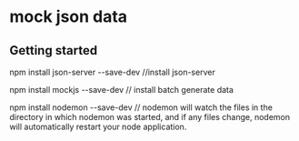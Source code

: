 # mock json data
## Getting started

npm install json-server --save-dev   //install json-server

npm install mockjs --save-dev   // install batch generate data

npm install nodemon --save-dev  // nodemon will watch the files in the directory in which nodemon was started, and if any files change, nodemon will automatically restart your node application.



 






